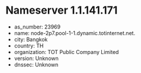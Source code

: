 # Nameserver 1.1.141.171

* as_number: 23969
* name: node-2p7.pool-1-1.dynamic.totinternet.net.
* city: Bangkok
* country: TH
* organization: TOT Public Company Limited
* version: Unknown
* dnssec: Unknown
